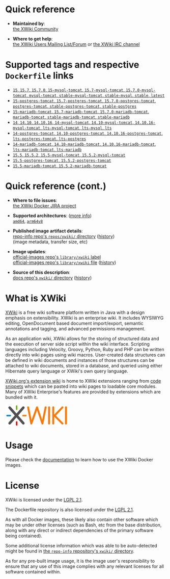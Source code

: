 <!--

********************************************************************************

WARNING:

    DO NOT EDIT "xwiki/README.md"

    IT IS AUTO-GENERATED

    (from the other files in "xwiki/" combined with a set of templates)

********************************************************************************

-->

# Quick reference

-	**Maintained by**:  
	[the XWiki Community](https://github.com/xwiki-contrib/docker-xwiki)

-	**Where to get help**:  
	[the XWiki Users Mailing List/Forum](http://dev.xwiki.org/xwiki/bin/view/Community/MailingLists) or [the XWiki IRC channel](http://dev.xwiki.org/xwiki/bin/view/Community/IRC)

# Supported tags and respective `Dockerfile` links

-	[`15`, `15.7`, `15.7.0`, `15-mysql-tomcat`, `15.7-mysql-tomcat`, `15.7.0-mysql-tomcat`, `mysql-tomcat`, `stable-mysql-tomcat`, `stable-mysql`, `stable`, `latest`](https://github.com/xwiki-contrib/docker-xwiki/blob/d59d719dd80977ba9ae0e95e7806e93b65aed479/15/mysql-tomcat/Dockerfile)
-	[`15-postgres-tomcat`, `15.7-postgres-tomcat`, `15.7.0-postgres-tomcat`, `postgres-tomcat`, `stable-postgres-tomcat`, `stable-postgres`](https://github.com/xwiki-contrib/docker-xwiki/blob/d59d719dd80977ba9ae0e95e7806e93b65aed479/15/postgres-tomcat/Dockerfile)
-	[`15-mariadb-tomcat`, `15.7-mariadb-tomcat`, `15.7.0-mariadb-tomcat`, `mariadb-tomcat`, `stable-mariadb-tomcat`, `stable-mariadb`](https://github.com/xwiki-contrib/docker-xwiki/blob/d59d719dd80977ba9ae0e95e7806e93b65aed479/15/mariadb-tomcat/Dockerfile)
-	[`14`, `14.10`, `14.10.16`, `14-mysql-tomcat`, `14.10-mysql-tomcat`, `14.10.16-mysql-tomcat`, `lts-mysql-tomcat`, `lts-mysql`, `lts`](https://github.com/xwiki-contrib/docker-xwiki/blob/3c498cd64cc318487fc11a34eee0e224f6f0347d/14/mysql-tomcat/Dockerfile)
-	[`14-postgres-tomcat`, `14.10-postgres-tomcat`, `14.10.16-postgres-tomcat`, `lts-postgres-tomcat`, `lts-postgres`](https://github.com/xwiki-contrib/docker-xwiki/blob/3c498cd64cc318487fc11a34eee0e224f6f0347d/14/postgres-tomcat/Dockerfile)
-	[`14-mariadb-tomcat`, `14.10-mariadb-tomcat`, `14.10.16-mariadb-tomcat`, `lts-mariadb-tomcat`, `lts-mariadb`](https://github.com/xwiki-contrib/docker-xwiki/blob/3c498cd64cc318487fc11a34eee0e224f6f0347d/14/mariadb-tomcat/Dockerfile)
-	[`15.5`, `15.5.2`, `15.5-mysql-tomcat`, `15.5.2-mysql-tomcat`](https://github.com/xwiki-contrib/docker-xwiki/blob/87cd49b5f9ff731aa41723d1badb705e06f4aa41/15.5/mysql-tomcat/Dockerfile)
-	[`15.5-postgres-tomcat`, `15.5.2-postgres-tomcat`](https://github.com/xwiki-contrib/docker-xwiki/blob/87cd49b5f9ff731aa41723d1badb705e06f4aa41/15.5/postgres-tomcat/Dockerfile)
-	[`15.5-mariadb-tomcat`, `15.5.2-mariadb-tomcat`](https://github.com/xwiki-contrib/docker-xwiki/blob/87cd49b5f9ff731aa41723d1badb705e06f4aa41/15.5/mariadb-tomcat/Dockerfile)

# Quick reference (cont.)

-	**Where to file issues**:  
	[the XWiki Docker JIRA project](http://jira.xwiki.org/browse/XDOCKER)

-	**Supported architectures**: ([more info](https://github.com/docker-library/official-images#architectures-other-than-amd64))  
	[`amd64`](https://hub.docker.com/r/amd64/xwiki/), [`arm64v8`](https://hub.docker.com/r/arm64v8/xwiki/)

-	**Published image artifact details**:  
	[repo-info repo's `repos/xwiki/` directory](https://github.com/docker-library/repo-info/blob/master/repos/xwiki) ([history](https://github.com/docker-library/repo-info/commits/master/repos/xwiki))  
	(image metadata, transfer size, etc)

-	**Image updates**:  
	[official-images repo's `library/xwiki` label](https://github.com/docker-library/official-images/issues?q=label%3Alibrary%2Fxwiki)  
	[official-images repo's `library/xwiki` file](https://github.com/docker-library/official-images/blob/master/library/xwiki) ([history](https://github.com/docker-library/official-images/commits/master/library/xwiki))

-	**Source of this description**:  
	[docs repo's `xwiki/` directory](https://github.com/docker-library/docs/tree/master/xwiki) ([history](https://github.com/docker-library/docs/commits/master/xwiki))

# What is XWiki

[XWiki](http://xwiki.org) is a free wiki software platform written in Java with a design emphasis on extensibility. XWiki is an enterprise wiki. It includes WYSIWYG editing, OpenDocument based document import/export, semantic annotations and tagging, and advanced permissions management.

As an application wiki, XWiki allows for the storing of structured data and the execution of server side script within the wiki interface. Scripting languages including Velocity, Groovy, Python, Ruby and PHP can be written directly into wiki pages using wiki macros. User-created data structures can be defined in wiki documents and instances of those structures can be attached to wiki documents, stored in a database, and queried using either Hibernate query language or XWiki's own query language.

[XWiki.org's extension wiki](http://extensions.xwiki.org) is home to XWiki extensions ranging from [code snippets](http://snippets.xwiki.org) which can be pasted into wiki pages to loadable core modules. Many of XWiki Enterprise's features are provided by extensions which are bundled with it.

![logo](https://raw.githubusercontent.com/docker-library/docs/6fb07a8dacbad5cc548b87e4c267823a4aa98660/xwiki/logo.png)

# Usage

Please check the [documentation](https://github.com/xwiki-contrib/docker-xwiki/blob/master/README.md) to learn how to use the XWiki Docker images.

# License

XWiki is licensed under the [LGPL 2.1](https://github.com/xwiki-contrib/docker-xwiki/blob/master/LICENSE).

The Dockerfile repository is also licensed under the [LGPL 2.1](https://github.com/xwiki-contrib/docker-xwiki/blob/master/LICENSE).

As with all Docker images, these likely also contain other software which may be under other licenses (such as Bash, etc from the base distribution, along with any direct or indirect dependencies of the primary software being contained).

Some additional license information which was able to be auto-detected might be found in [the `repo-info` repository's `xwiki/` directory](https://github.com/docker-library/repo-info/tree/master/repos/xwiki).

As for any pre-built image usage, it is the image user's responsibility to ensure that any use of this image complies with any relevant licenses for all software contained within.
